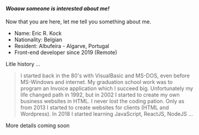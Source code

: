 #### *Woaow someone is interested about me!*

Now that you are here, let me tell you something about me.

- Name: Eric R. Kock
- Nationality: Belgian
- Resident: Albufeira - Algarve, Portugal
- Front-end developer since 2019 (Remote)

Litle history ...
>I started back in the 80's with VisualBasic and MS-DOS, even before MS-Windows and internet.
My graduation school work was to program an Invoice application which I succeed big.
Unfortunately my life changed path in 1992, but in 2002 I started to create my own business websites in HTML. I never lost the coding pation.
Only as from 2013 I started to create websites for clients (HTML and Wordpress).
In 2018 I started learning JavaScript, ReactJS, NodeJS ...

More details coming soon